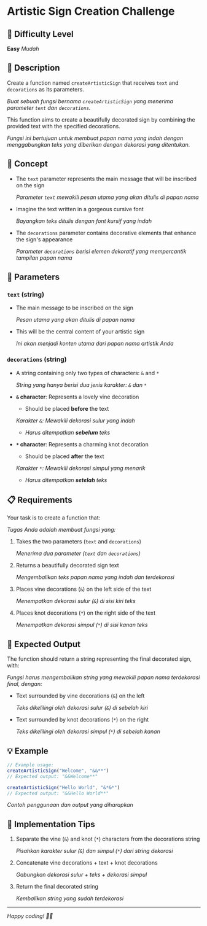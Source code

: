 # Artistic Sign Creation Challenge

## 🎯 Difficulty Level
**Easy**
*Mudah*

## 📝 Description
Create a function named `createArtisticSign` that receives `text` and `decorations` as its parameters.

*Buat sebuah fungsi bernama `createArtisticSign` yang menerima parameter `text` dan `decorations`.*

This function aims to create a beautifully decorated sign by combining the provided text with the specified decorations.

*Fungsi ini bertujuan untuk membuat papan nama yang indah dengan menggabungkan teks yang diberikan dengan dekorasi yang ditentukan.*

## 🎨 Concept
- The `text` parameter represents the main message that will be inscribed on the sign
  
  *Parameter `text` mewakili pesan utama yang akan ditulis di papan nama*

- Imagine the text written in a gorgeous cursive font
  
  *Bayangkan teks ditulis dengan font kursif yang indah*

- The `decorations` parameter contains decorative elements that enhance the sign's appearance
  
  *Parameter `decorations` berisi elemen dekoratif yang mempercantik tampilan papan nama*

## 🔧 Parameters

### `text` (string)
- The main message to be inscribed on the sign
  
  *Pesan utama yang akan ditulis di papan nama*

- This will be the central content of your artistic sign
  
  *Ini akan menjadi konten utama dari papan nama artistik Anda*

### `decorations` (string)
- A string containing only two types of characters: `&` and `*`
  
  *String yang hanya berisi dua jenis karakter: `&` dan `*`*

- **`&` character**: Represents a lovely vine decoration
  - Should be placed **before** the text
  
  *Karakter `&`: Mewakili dekorasi sulur yang indah*
  - *Harus ditempatkan **sebelum** teks*

- **`*` character**: Represents a charming knot decoration
  - Should be placed **after** the text
  
  *Karakter `*`: Mewakili dekorasi simpul yang menarik*
  - *Harus ditempatkan **setelah** teks*

## 📋 Requirements
Your task is to create a function that:

*Tugas Anda adalah membuat fungsi yang:*

1. Takes the two parameters (`text` and `decorations`)
   
   *Menerima dua parameter (`text` dan `decorations`)*

2. Returns a beautifully decorated sign text
   
   *Mengembalikan teks papan nama yang indah dan terdekorasi*

3. Places vine decorations (`&`) on the left side of the text
   
   *Menempatkan dekorasi sulur (`&`) di sisi kiri teks*

4. Places knot decorations (`*`) on the right side of the text
   
   *Menempatkan dekorasi simpul (`*`) di sisi kanan teks*

## 🎯 Expected Output
The function should return a string representing the final decorated sign, with:

*Fungsi harus mengembalikan string yang mewakili papan nama terdekorasi final, dengan:*

- Text surrounded by vine decorations (`&`) on the left
  
  *Teks dikelilingi oleh dekorasi sulur (`&`) di sebelah kiri*

- Text surrounded by knot decorations (`*`) on the right
  
  *Teks dikelilingi oleh dekorasi simpul (`*`) di sebelah kanan*

## 💡 Example
```javascript
// Example usage:
createArtisticSign("Welcome", "&&**")
// Expected output: "&&Welcome**"

createArtisticSign("Hello World", "&*&*")
// Expected output: "&&Hello World**"
```

*Contoh penggunaan dan output yang diharapkan*

## 🚀 Implementation Tips
1. Separate the vine (`&`) and knot (`*`) characters from the decorations string
   
   *Pisahkan karakter sulur (`&`) dan simpul (`*`) dari string dekorasi*

2. Concatenate vine decorations + text + knot decorations
   
   *Gabungkan dekorasi sulur + teks + dekorasi simpul*

3. Return the final decorated string
   
   *Kembalikan string yang sudah terdekorasi*

---

*Happy coding! 🎨✨*
